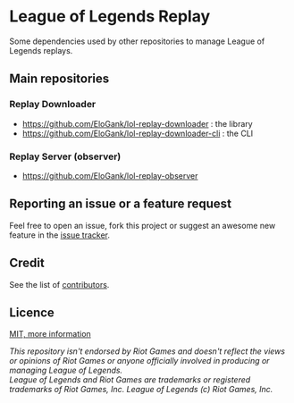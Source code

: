 League of Legends Replay
========================

Some dependencies used by other repositories to manage League of Legends replays.

## Main repositories

### Replay Downloader

* https://github.com/EloGank/lol-replay-downloader : the library
* https://github.com/EloGank/lol-replay-downloader-cli : the CLI

### Replay Server (observer)

* https://github.com/EloGank/lol-replay-observer

## Reporting an issue or a feature request

Feel free to open an issue, fork this project or suggest an awesome new feature in the [issue tracker](https://github.com/EloGank/lol-replay/issues).  

## Credit

See the list of [contributors](https://github.com/EloGank/lol-replay/graphs/contributors).

## Licence

[MIT, more information](./LICENCE)

*This repository isn't endorsed by Riot Games and doesn't reflect the views or opinions of Riot Games or anyone officially involved in producing or managing League of Legends.  
League of Legends and Riot Games are trademarks or registered trademarks of Riot Games, Inc. League of Legends (c) Riot Games, Inc.*